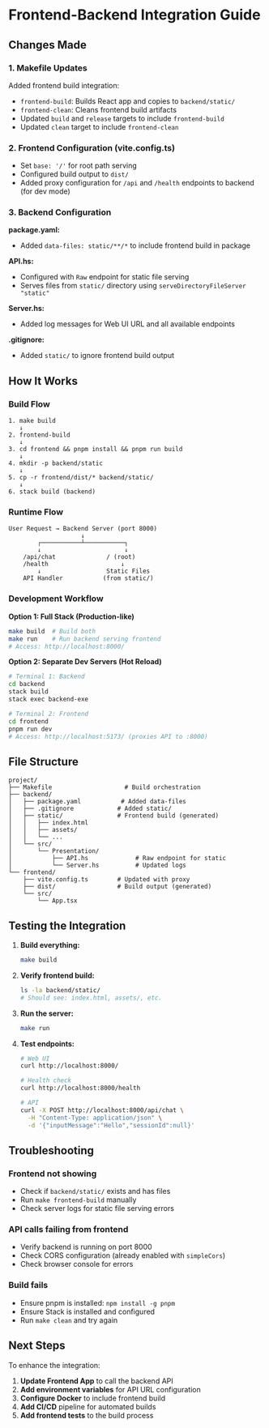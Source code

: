 # Frontend-Backend Integration Guide

## Changes Made

### 1. Makefile Updates

Added frontend build integration:
- `frontend-build`: Builds React app and copies to `backend/static/`
- `frontend-clean`: Cleans frontend build artifacts
- Updated `build` and `release` targets to include `frontend-build`
- Updated `clean` target to include `frontend-clean`

### 2. Frontend Configuration (vite.config.ts)

- Set `base: '/'` for root path serving
- Configured build output to `dist/`
- Added proxy configuration for `/api` and `/health` endpoints to backend (for dev mode)

### 3. Backend Configuration

**package.yaml:**
- Added `data-files: static/**/*` to include frontend build in package

**API.hs:**
- Configured with `Raw` endpoint for static file serving
- Serves files from `static/` directory using `serveDirectoryFileServer "static"`

**Server.hs:**
- Added log messages for Web UI URL and all available endpoints

**.gitignore:**
- Added `static/` to ignore frontend build output

## How It Works

### Build Flow

```
1. make build
   ↓
2. frontend-build
   ↓
3. cd frontend && pnpm install && pnpm run build
   ↓
4. mkdir -p backend/static
   ↓
5. cp -r frontend/dist/* backend/static/
   ↓
6. stack build (backend)
```

### Runtime Flow

```
User Request → Backend Server (port 8000)
                    ↓
        ┌───────────┴───────────┐
        ↓                       ↓
    /api/chat              / (root)
    /health                    ↓
        ↓                  Static Files
    API Handler           (from static/)
```

### Development Workflow

**Option 1: Full Stack (Production-like)**
```bash
make build  # Build both
make run    # Run backend serving frontend
# Access: http://localhost:8000/
```

**Option 2: Separate Dev Servers (Hot Reload)**
```bash
# Terminal 1: Backend
cd backend
stack build
stack exec backend-exe

# Terminal 2: Frontend
cd frontend
pnpm run dev
# Access: http://localhost:5173/ (proxies API to :8000)
```

## File Structure

```
project/
├── Makefile                    # Build orchestration
├── backend/
│   ├── package.yaml           # Added data-files
│   ├── .gitignore            # Added static/
│   ├── static/               # Frontend build (generated)
│   │   ├── index.html
│   │   ├── assets/
│   │   └── ...
│   └── src/
│       └── Presentation/
│           ├── API.hs             # Raw endpoint for static
│           └── Server.hs          # Updated logs
└── frontend/
    ├── vite.config.ts        # Updated with proxy
    ├── dist/                 # Build output (generated)
    └── src/
        └── App.tsx
```

## Testing the Integration

1. **Build everything:**
   ```bash
   make build
   ```

2. **Verify frontend build:**
   ```bash
   ls -la backend/static/
   # Should see: index.html, assets/, etc.
   ```

3. **Run the server:**
   ```bash
   make run
   ```

4. **Test endpoints:**
   ```bash
   # Web UI
   curl http://localhost:8000/
   
   # Health check
   curl http://localhost:8000/health
   
   # API
   curl -X POST http://localhost:8000/api/chat \
     -H "Content-Type: application/json" \
     -d '{"inputMessage":"Hello","sessionId":null}'
   ```

## Troubleshooting

### Frontend not showing
- Check if `backend/static/` exists and has files
- Run `make frontend-build` manually
- Check server logs for static file serving errors

### API calls failing from frontend
- Verify backend is running on port 8000
- Check CORS configuration (already enabled with `simpleCors`)
- Check browser console for errors

### Build fails
- Ensure pnpm is installed: `npm install -g pnpm`
- Ensure Stack is installed and configured
- Run `make clean` and try again

## Next Steps

To enhance the integration:

1. **Update Frontend App** to call the backend API
2. **Add environment variables** for API URL configuration
3. **Configure Docker** to include frontend build
4. **Add CI/CD** pipeline for automated builds
5. **Add frontend tests** to the build process
